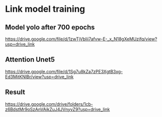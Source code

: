 # Link model training

## Model yolo after 700 epochs
https://drive.google.com/file/d/1zwTjVbIii7afvw-E-_x_N18gXeMUzjfq/view?usp=drive_link

## Attention Unet5
https://drive.google.com/file/d/1Sg7u8kZa7zPE3XgtB3xg-Ed3MitKNlBr/view?usp=drive_link

## Result
https://drive.google.com/drive/folders/1cb-z6BdstMr9oSzAnVAikZuJ4JVnyvZ9?usp=drive_link